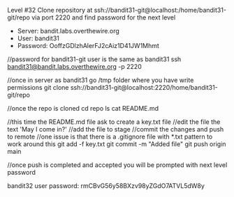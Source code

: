 Level #32 Clone repository at ssh://bandit31-git@localhost:/home/bandit31-git/repo via port 2220 and find password for the next level

- Server: bandit.labs.overthewire.org
- User: bandit31
- Password: OoffzGDlzhAlerFJ2cAiz1D41JW1Mhmt

//password for bandit31-git user is the same as bandit31
ssh bandit31@bandit.labs.overthewire.org -p 2220

//once in server as bandit31 go /tmp folder where you have write permissions
git clone ssh://bandit31-git@localhost:2220/home/bandit31-git/repo

//once the repo is cloned
cd repo
ls
cat README.md

//this time the README.md file ask to create a key.txt file
//edit the file the text 'May I come in?'
//add the file to stage
//commit the changes and push to remote
//one issue is that there is a .gitignore file with *.txt pattern to work around this
git add -f key.txt
git commit -m "Added file"
git push origin main
 
//once push is completed and accepted you will be prompted with next level password

bandit32 user password: rmCBvG56y58BXzv98yZGdO7ATVL5dW8y
